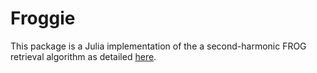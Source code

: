 # Froggie

This package is a Julia implementation of the a second-harmonic FROG retrieval algorithm as detailed [here](https://www.osapublishing.org/oe/fulltext.cfm?uri=oe-27-3-2112&id=404280).